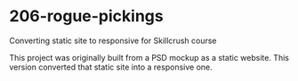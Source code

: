 # 206-rogue-pickings
Converting static site to responsive for Skillcrush course

This project was originally built from a PSD mockup as a static website. This version converted that static site into a responsive one.

